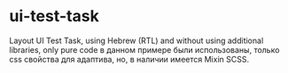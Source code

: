 # ui-test-task
Layout UI Test Task, using Hebrew (RTL) and without using additional libraries, only pure code
в данном примере были использованы, только css свойства для адаптива, но, в наличии имеется Mixin SCSS.
